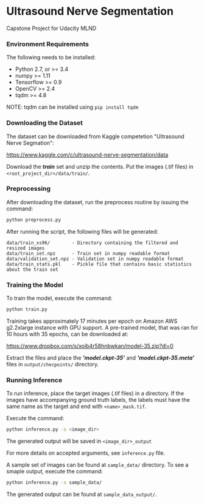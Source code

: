 Ultrasound Nerve Segmentation
=============================

Capstone Project for Udacity MLND


### Environment Requirements

The following needs to be installed:

- Python 2.7, or >= 3.4
- numpy >= 1.11
- Tensorflow >= 0.9
- OpenCV >= 2.4
- tqdm >= 4.8

NOTE: tqdm can be installed using ```pip install tqdm```


### Downloading the Dataset

The dataset can be downloaded from Kaggle competetion "Ultrasound Nerve Segmation":

https://www.kaggle.com/c/ultrasound-nerve-segmentation/data

Download the ***train*** set and unzip the contents. Put the images (.tif files) in ```<root_project_dir>/data/train/```.


### Preprocessing
After downloading the dataset, run the preprocess routine by issuing the command:

```bash
python preprocess.py
```

After running the script, the following files will be generated:
```
data/train_xs96/        - Directory containing the filtered and resized images
data/train_set.npz      - Train set in numpy readable format
data/validation_set.npz - Validation set in numpy readable format
data/train_stats.pkl    - Pickle file that contains basic statistics about the train set
```



### Training the Model

To train the model, execute the command:

```bash
python train.py
```

Training takes approximately 17 minutes per epoch on Amazon AWS g2.2xlarge instance with GPU support. A pre-trained model, that was ran for 10 hours with 35 epochs, can be downloaded at:

https://www.dropbox.com/s/xoib4r58hnbwkan/model-35.zip?dl=0

Extract the files and place the ***'model.ckpt-35'*** and ***'model.ckpt-35.meta'*** files in ```output/checpoints/``` directory.



### Running Inference

To run inference, place the target images (.tif files) in a directory. If the images have accompanying ground truth labels, the labels must have the same name as the target and end with ```<name>_mask.tif```.

Execute the command:

```bash
python inference.py -s <image_dir>
```
The generated output will be saved in ```<image_dir>_output```

For more details on accepted arguments, see ```inference.py``` file.


A sample set of images can be found at ```sample_data/``` directory. To see a smaple output, execute the command:

```bash
python inference.py -s sample_data/
```

The generated output can be found at ```sample_data_output/```.

